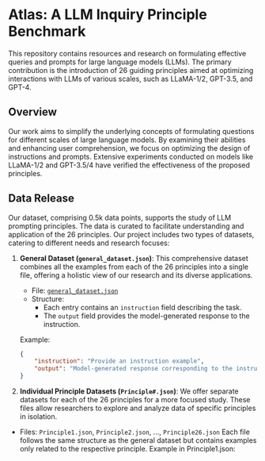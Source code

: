 # Atlas: A LLM Inquiry Principle Benchmark

This repository contains resources and research on formulating effective queries and prompts for large language models (LLMs). The primary contribution is the introduction of 26 guiding principles aimed at optimizing interactions with LLMs of various scales, such as LLaMA-1/2, GPT-3.5, and GPT-4.

## Overview

Our work aims to simplify the underlying concepts of formulating questions for different scales of large language models. By examining their abilities and enhancing user comprehension, we focus on optimizing the design of instructions and prompts. Extensive experiments conducted on models like LLaMA-1/2 and GPT-3.5/4 have verified the effectiveness of the proposed principles. 

## Data Release

Our dataset, comprising 0.5k data points, supports the study of LLM prompting principles. The data is curated to facilitate understanding and application of the 26 principles. 
Our project includes two types of datasets, catering to different needs and research focuses:

1. **General Dataset (`general_dataset.json`)**: This comprehensive dataset combines all the examples from each of the 26 principles into a single file, offering a holistic view of our research and its diverse applications.

   - File: [`general_dataset.json`](./general_dataset.json)
   - Structure:
     - Each entry contains an `instruction` field describing the task.
     - The `output` field provides the model-generated response to the instruction.

   Example:
   ```json
   {
       "instruction": "Provide an instruction example",
       "output": "Model-generated response corresponding to the instruction"
   }
2. **Individual Principle Datasets (`Principle#.json`)**: We offer separate datasets for each of the 26 principles for a more focused study. These files allow researchers to explore and analyze data of specific principles in isolation.

- Files: `Principle1.json`, `Principle2.json`, ..., `Principle26.json`
Each file follows the same structure as the general dataset but contains examples only related to the respective principle.
Example in Principle1.json:


